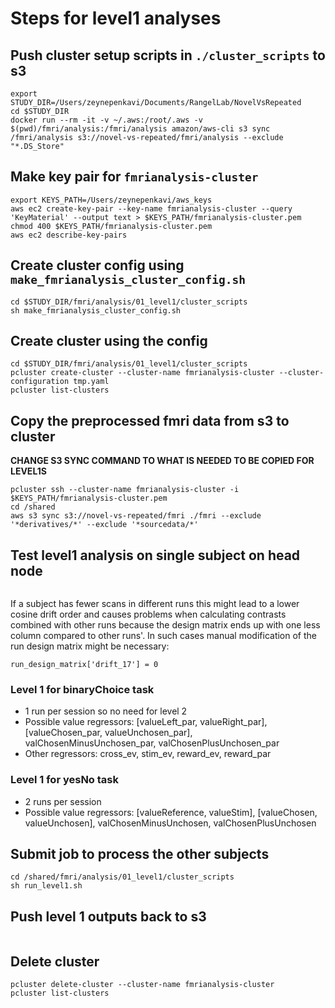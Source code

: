 # Steps for level1 analyses

## Push cluster setup scripts in `./cluster_scripts` to s3

```
export STUDY_DIR=/Users/zeynepenkavi/Documents/RangelLab/NovelVsRepeated
cd $STUDY_DIR
docker run --rm -it -v ~/.aws:/root/.aws -v $(pwd)/fmri/analysis:/fmri/analysis amazon/aws-cli s3 sync /fmri/analysis s3://novel-vs-repeated/fmri/analysis --exclude "*.DS_Store"
```

## Make key pair for `fmrianalysis-cluster`

```
export KEYS_PATH=/Users/zeynepenkavi/aws_keys
aws ec2 create-key-pair --key-name fmrianalysis-cluster --query 'KeyMaterial' --output text > $KEYS_PATH/fmrianalysis-cluster.pem
chmod 400 $KEYS_PATH/fmrianalysis-cluster.pem
aws ec2 describe-key-pairs
```

## Create cluster config using `make_fmrianalysis_cluster_config.sh`

```
cd $STUDY_DIR/fmri/analysis/01_level1/cluster_scripts
sh make_fmrianalysis_cluster_config.sh
```

## Create cluster using the config

```
cd $STUDY_DIR/fmri/analysis/01_level1/cluster_scripts
pcluster create-cluster --cluster-name fmrianalysis-cluster --cluster-configuration tmp.yaml
pcluster list-clusters
```

## Copy the preprocessed fmri data from s3 to cluster

**CHANGE S3 SYNC COMMAND TO WHAT IS NEEDED TO BE COPIED FOR LEVEL1S**

```
pcluster ssh --cluster-name fmrianalysis-cluster -i $KEYS_PATH/fmrianalysis-cluster.pem
cd /shared
aws s3 sync s3://novel-vs-repeated/fmri ./fmri --exclude '*derivatives/*' --exclude '*sourcedata/*'
```

## Test level1 analysis on single subject on head node


```

```

If a subject has fewer scans in different runs this might lead to a lower cosine drift order and causes problems when calculating contrasts combined with other runs because the design matrix ends up with one less column compared to other runs'. In such cases manual modification of the run design matrix might be necessary:

```
run_design_matrix['drift_17'] = 0
```

### Level 1 for binaryChoice task

- 1 run per session so no need for level 2
- Possible value regressors: [valueLeft_par, valueRight_par], [valueChosen_par, valueUnchosen_par], valChosenMinusUnchosen_par, valChosenPlusUnchosen_par
- Other regressors: cross_ev, stim_ev, reward_ev, reward_par

### Level 1 for yesNo task

- 2 runs per session
- Possible value regressors: [valueReference, valueStim], [valueChosen, valueUnchosen], valChosenMinusUnchosen, valChosenPlusUnchosen

## Submit job to process the other subjects

```
cd /shared/fmri/analysis/01_level1/cluster_scripts
sh run_level1.sh
```

## Push level 1 outputs back to s3

```

```

## Delete cluster

```
pcluster delete-cluster --cluster-name fmrianalysis-cluster
pcluster list-clusters
```

